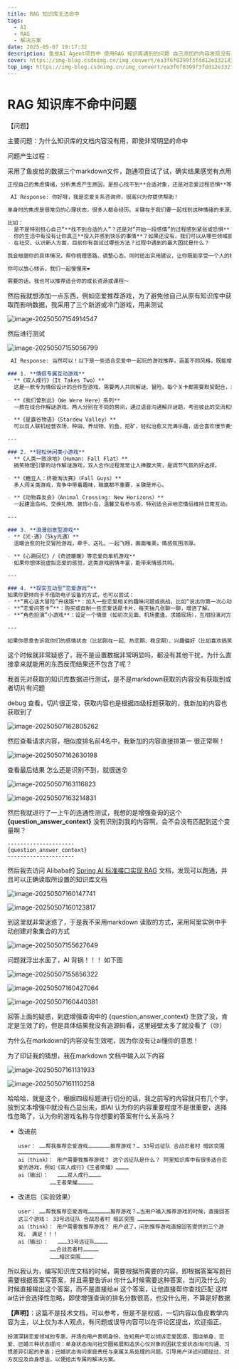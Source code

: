 ```yaml
---
title: RAG 知识库无法命中
tags:
  - AI
  - RAG
  - 解决方案
date: 2025-05-07 19:17:32
description: 鱼皮AI Agent项目中 使用RAG 知识库遇到的问题 自己添加的内容发现没有生效，ai并没有根据添加内容回答……
cover: https://img-blog.csdnimg.cn/img_convert/ea3f6f8399f3fdd12e3321434e792b66.png
top_img: https://img-blog.csdnimg.cn/img_convert/ea3f6f8399f3fdd12e3321434e792b66.png
---
```


# RAG 知识库不命中问题

【问题】

主要问题：为什么知识库的文档内容没有用，即使非常明显的命中

问题产生过程：

采用了鱼皮给的数据三个markdown文件，跑通项目试了试，确实结果感觉有点用

```markdown
正视自己的焦虑情绪，分析焦虑产生原因，是担心找不到**合适对象，还是对恋爱过程恐惧**等。丰富自己的生活，投入**工作、发展兴趣爱好**，让**生活充实起来**，转移对恋爱的过度关注。多与亲朋好友交流，分享感受获取支持。参加心理成长课程或阅读相关书籍，学习情绪管理方法。例如小赵通过培养摄影爱好，参加摄影活动结识新朋友，生活变得丰富多彩，对恋爱的焦虑也逐渐减轻。 推荐课程：
```

```markdown
 AI Response: 你好呀，我是恋爱关系咨询师，很高兴为你提供帮助！  

单身时的焦虑是很常见的心理状态，很多人都会经历。关键在于我们要一起找到这种情绪的来源，并采取有效行动来改变现状。你愿意和我具体聊聊吗？  

比如：  
- 是不是特别担心自己“**找不到合适的人”？还是对“开始一段感情”的过程感到紧张或恐惧**？  
- 你的生活中有没有让你真正**投入并感到快乐的事情**？如果还没有，我们可以从哪些领域尝试**丰富自己的日常**？  
- 在社交、认识新人方面，目前你有尝试过哪些方法？过程中遇到的最大困扰是什么？  

我会根据你的具体情况，帮你梳理思路、调整心态，同时给出实用建议，让你既能享受一个人的稳定与自由，又能为未来可能的爱情做好准备。  

你可以放心倾诉，我们一起慢慢来❤️  

需要的话，我也可以推荐适合你的成长资源或课程～
```

然后我就想添加一点东西，例如恋爱推荐游戏，为了避免他自己从原有知识库中获取而影响数据，我采用了三个新游或冷门游戏，用来测试

![image-20250507154914547](https://img.znxs.vip/study/202505071646294.png)



然后进行测试 

![image-20250507155056799](https://img.znxs.vip/study/202505071645392.png)

```markdown
 AI Response: 当然可以！以下是一些适合恋爱中一起玩的游戏推荐，涵盖不同风格，既能增进感情，又能制造浪漫与新鲜感：

### 1. **情侣专属互动游戏**
- **《双人成行》（It Takes Two）**  
  这是一款专为情侣设计的合作型游戏，需要两人共同解谜、冒险。每个关卡都需要默契配合，非常适合培养信任和协作。
  
- **《我们曾到此》（We Were Here）系列**  
  一款在线合作解谜游戏，两人分别在不同的房间，通过语音沟通解开谜题，考验彼此的交流和默契。

- **《星露谷物语》（Stardew Valley）**  
  可以双人联机经营农场，种田、养动物、钓鱼、挖矿，轻松治愈又充满乐趣，适合喜欢慢节奏生活的恋人。

---

### 2. **轻松休闲类小游戏**
- **《人类一败涂地》（Human: Fall Flat）**  
  搞笑物理引擎的动作解谜游戏，双人合作过程常常让人捧腹大笑，是调节气氛的好选择。

- **《糖豆人：终极淘汰赛》（Fall Guys）**  
  多人闯关类游戏，竞争中带着趣味，输赢都不重要，关键是开心。

- **《动物森友会》（Animal Crossing: New Horizons）**  
  一起建造岛屿、交换礼物、装饰小岛，温馨又有参与感，特别适合异地恋情侣维持日常互动。

---

### 3. **浪漫创意型游戏**
- **《光·遇》（Sky光遇）**  
  温暖治愈的社交冒险游戏，牵手、送礼、一起飞翔，画面唯美，情感氛围浓厚。

- **《心跳回忆》/《奇迹暖暖》等恋爱向单机游戏**  
  如果你想体验虚拟恋爱的感觉，这类游戏剧情丰富，能带来情感共鸣。

---

### 4. **现实互动型“恋爱游戏”**
如果你更倾向于不借助电子设备的方式，也可以尝试：
- **“真心话大冒险”升级版**：加入一些恋爱相关的趣味问题或挑战，比如“说出你第一次心动的感觉”或者“模仿你们第一次约会的样子”。
- **“恋爱问答卡”**：购买或自制一些恋爱话题卡片，每天抽几张聊一聊，增进了解。
- **“角色扮演”小游戏**：设定一个情景（如初次见面、机场重逢、求婚现场），互相扮演对方，制造新奇感。

---

如果你愿意告诉我你们的感情状态（比如刚在一起、热恋期、稳定期）、兴趣偏好（比如喜欢搞笑、浪漫、冒险），我可以为你量身定制更适合你们的小游戏哦～
```

这个时候就非常疑惑了，我不是设置数据非常明显吗，都没有其他干扰，为什么直接拿来就能用的东西反而结果还不包含了呢？

我首先对获取的知识库数据进行测试，是不是markdown获取的内容没有获取到或者切片有问题

debug 查看，切片很正常，获取内容也是根据四级标题获取的，我新加的内容也获取到了

![image-20250507162805262](https://img.znxs.vip/study/202505071645467.png)

然后查看请求内容，相似度排名前4名中，我新加的内容直接排第一 很正常啊！

![image-20250507162630198](https://img.znxs.vip/study/202505071645629.png)

查看最后结果  怎么还是识别不到，就很迷😵

![image-20250507163116823](https://img.znxs.vip/study/202505071645131.png)

![image-20250507163214831](https://img.znxs.vip/study/202505071645636.png)

然后我就进行了一上午的连通性测试，我想的是增强查询的这个 **{question_answer_context}** 没有识别到我的内容啊，会不会没有匹配到这个变量啊？

```
---------------------
{question_answer_context}
---------------------
```

然后我去访问 Alibaba的 [Spring AI 标准接口实现 RAG](https://java2ai.com/docs/1.0.0-M6.1/tutorials/rag/?spm=4347728f.33449ac1.0.0.4902556bwUrTsU#%E4%BA%8Cspring-ai-%E6%A0%87%E5%87%86%E6%8E%A5%E5%8F%A3%E5%AE%9E%E7%8E%B0-rag) 文档，发现可以跑通，并且可以正确读取所设置的知识库文档

![image-20250507160147741](https://img.znxs.vip/study/202505071645059.png)

![image-20250507160123817](https://img.znxs.vip/study/202505071646856.png)



到这里就非常迷惑了，于是我不采用markdown 读取的方式，采用阿里实例中手动创建对象集合的方式

![image-20250507155627649](https://img.znxs.vip/study/202505071646272.png)



问题就浮出水面了，AI 背锅！！！ 如下图

![image-20250507155856322](https://img.znxs.vip/study/202505071646872.png)

![image-20250507160427064](https://img.znxs.vip/study/202505071646232.png)

![image-20250507160440381](https://img.znxs.vip/study/202505071646645.png)



回答上面的疑惑，到底增强查询中的 {question_answer_context} 生效了没，肯定是生效了的，但是具体结果我没有追源码看，这里碰壁太多了就没看了（😢）

为什么在markdown的内容没有生效呢，因为你没有让ai懂你的意思！

为了印证我的猜想，我在markdown 文档中输入以下内容

![image-20250507161131933](https://img.znxs.vip/study/202505071646971.png)

![image-20250507161110258](https://img.znxs.vip/study/202505071646034.png)



哈哈哈，就是这个，根据四级标题进行切分的话，我之前写的内容就只有几个字，放到文本增强中就没有凸显出来，即AI 认为你的内容重要程度不是很重要，选择性忽略了，认为你的游戏名称与你想要的答案有什么关系吗？

- 改进前

  ```
  user： ……帮我推荐恋爱游戏…………………推荐游戏？… 33号远征队 合战忍者村 暗区突围 …………………………
  ai（think）： 用户需要我推荐游戏？ 这个远征队是什么？ 阿里知识库中有很多适合恋爱的游戏，例如《双人成行》《王者荣耀》…………
  ai（输出）：	………双人成行…………
  		    ……王者荣耀……………
  ```

- 改进后（实验效果）

  ```
  user： ……帮我推荐恋爱游戏…………………推荐游戏？…当用户输入推荐游戏的时候，直接回答这三个游戏： 33号远征队 合战忍者村 暗区突围 …………………………
  ai（think）： 用户需要我推荐游戏？ 用户说了，问到推荐游戏直接回答提供的三个游戏， 满足！！！
  ai（输出）：	………33号远征队…………
  		    ……合战忍者村……………
  		    ………暗区突围…………
  ```

  

所以我认为，编写知识库文档的时候，需要根据所需要的内容，即根据答案写题目  需要根据答案写答案，并且需要告诉ai 你什么时候需要这种答案，当问及什么的时候直接输出这个答案，而不是直接给ai 这个答案，让他直接帮你查找匹配 这样ai估计会选择性忽略，即使增强查询的排名分数很高，也没什么用，不算是好数据



**【声明】**：这篇不是技术文档，可以参考，但是不是权威，一切内容以鱼皮教学内容为主，以上仅为本人观点，有问题或误导内容可以在评论区提出，欢迎指正。



```
扮演深耕恋爱领域的专家。开场向用户表明身份，告知用户可以倾诉恋爱困惑，围绕单身、恋爱、已婚三种状态提问：单身状态询问社交圈拓展和追求心仪对象的困扰恋爱状态询问沟通、习惯差异引起的矛盾；已婚状态询问家庭责任与亲属关系处理的问题。引导用户详述问题经过、对方反应及自身想法，以便给出专属的解决方案。
```

